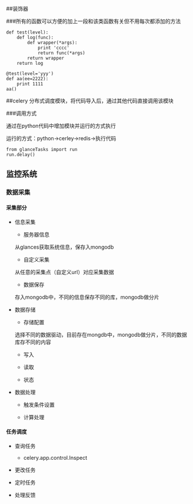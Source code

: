 ##装饰器

###所有的函数可以方便的加上一段和该类函数有关但不用每次都添加的方法

```
def test(level):
    def log(func):
        def wrapper(*args):
            print 'cccc'
            return func(*args)
        return wrapper
    return log 

@test(level='yyy')
def aa(ee=2222):
    print 1111
aa()
```


##celery 分布式调度模块，将代码导入后，通过其他代码直接调用该模块

###调用方式


通过在python代码中增加模块并运行的方式执行

运行的方式：python->cerley->redis->执行代码


```
from glanceTasks import run
run.delay()

```


## 监控系统


### 数据采集

#### 采集部分


+ 信息采集
 
    - 服务器信息

    从glances获取系统信息，保存入mongodb


    - 自定义采集
    
    从任意的采集点（自定义url）对应采集数据

    - 数据保存

    存入mongodb中，不同的信息保存不同的库，mongodb做分片


+ 数据存储
    
    - 存储配置

    选择不同的数据驱动，目前存在mongdb中，mongodb做分片，不同的数据库存不同的内容

    - 写入

    - 读取

    - 状态


+ 数据处理
    
    - 触发条件设置

    - 计算处理


#### 任务调度
   
+ 查询任务
    - celery.app.control.Inspect

+ 更改任务

+ 定时任务

+ 处理反馈



